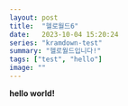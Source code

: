 ```yaml
---
layout: post
title:  "헬로월드6"
date:   2023-10-04 15:20:24
series: "kramdown-test"
summary: "헬로월드입니다!"
tags: ["test", "hello"]
image: ""
---
```


**hello world!**
